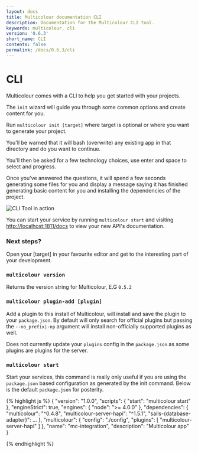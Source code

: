 ```yaml
---
layout: docs
title: Multicolour documentation CLI
description: Documentation for the Multicolour CLI tool.
keywords: multicolour, cli
version: '0.6.3'
short_name: CLI
contents: false
permalink: /docs/0.6.3/cli
---
```


# CLI

Multicolour comes with a CLI to help you get started with your projects.

The `init` wizard will guide you through some common options and create content for you.

Run `multicolour init [target]` where target is optional or where you want to generate your project.

You'll be warned that it will bash (overwrite) any existing app in that directory and do you want to continue.

You'll then be asked for a few technology choices, use enter and space to select and progress.

Once you've answered the questions, it will spend a few seconds generating some files for you and display a message saying it has finished generating basic content for you and installing the dependencies of the project.

![CLI Tool in action](https://www.dropbox.com/s/6qlxag25rwy5wg6/cli.gif?dl=1)

You can start your service by running `multicolour start` and visiting [http://localhost:1811/docs](http://localhost:1811/docs) to view your new API's documentation.

### Next steps?

Open your [target] in your favourite editor and get to the interesting part of your development.

### `multicolour version`

Returns the version string for Multicolour, E.G `0.5.2`

### `multicolour plugin-add [plugin]`

Add a plugin to this install of Multicolour, will install and save the plugin to your `package.json`. By default will only search for official plugins but passing the `--no_prefix|-np` argument will install non-officially supported plugins as well.

Does not currently update your `plugins` config in the `package.json` as some plugins are plugins for the server.

### `multicolour start`

Start your services, this command is really only useful if you are using the `package.json` based configuration as generated by the init command. Below is the default `package.json` for posterity.

{% highlight js %}
{
  "version": "1.0.0",
  "scripts": {
    "start": "multicolour start"
  },
  "engineStrict": true,
  "engines": {
    "node": ">= 4.0.0"
  },
  "dependencies": {
    "multicolour": "^0.4.8",
    "multicolour-server-hapi": "^1.5.1",
    "sails-{database-adapter}": ...
  },
  "multicolour": {
    "config": "./config",
    "plugins": [
      "multicolour-server-hapi"
    ]
  },
  "name": "mc-integration",
  "description": "Multicolour app"
}

{% endhighlight %}
